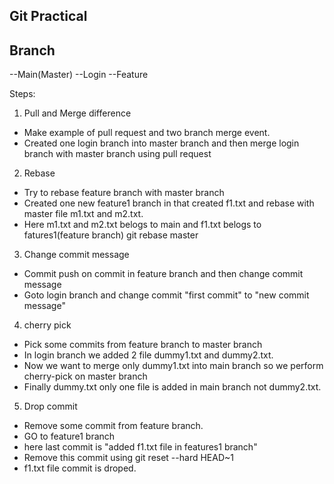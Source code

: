 ## Git Practical

## Branch
--Main(Master)
--Login
--Feature

Steps:

1. Pull and Merge difference
- Make example of pull request and two branch merge event.
- Created one login branch into master branch and then merge login branch with master branch using pull request


2. Rebase
- Try to rebase feature branch with master branch 
- Created one new feature1 branch in that created f1.txt and rebase with master file m1.txt and  m2.txt.
- Here m1.txt and m2.txt belogs to main and f1.txt belogs to fatures1(feature branch)
  git rebase master


3. Change commit message
- Commit push on commit in feature branch and then change commit message
- Goto login branch and change commit "first commit" to "new commit message"


4. cherry pick
- Pick some commits from feature branch to master branch
- In login branch we added 2 file dummy1.txt and dummy2.txt.
- Now we want to merge only dummy1.txt into main branch so we perform cherry-pick on master 
  branch 
- Finally dummy.txt only one file is added in main branch not dummy2.txt.


5. Drop commit
- Remove some commit from feature branch.
- GO to feature1 branch
- here last commit is "added f1.txt file in features1 branch"
- Remove this commit using git reset --hard HEAD~1
- f1.txt file commit is droped.

